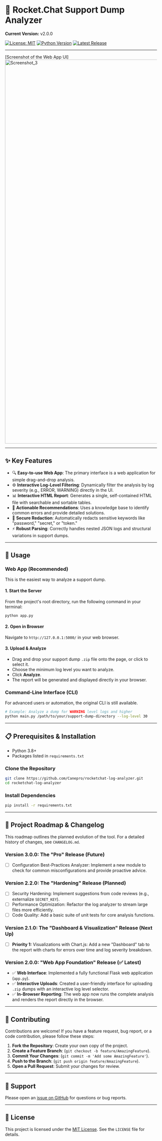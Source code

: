 # 🚀 Rocket.Chat Support Dump Analyzer

**Current Version:** v2.0.0

[![License: MIT](https://img.shields.io/badge/License-MIT-yellow.svg)](https://opensource.org/licenses/MIT)
[![Python Version](https://img.shields.io/badge/Python-3.8%2B-blue.svg)](https://www.python.org/downloads/)
[![Latest Release](https://img.shields.io/github/v/release/Canepro/rocketchat-log-analyzer?label=Latest%20Release\&color=brightgreen)](https://github.com/Canepro/rocketchat-log-analyzer/releases)

---

[Screenshot of the Web App UI]
<img width="2331" height="1267" alt="Screenshot_3" src="https://github.com/user-attachments/assets/419f31b5-36ea-47e4-b731-cb675f578889" />

---

## ✨ Key Features

* 🔍 **Easy-to-use Web App**: The primary interface is a web application for simple drag-and-drop analysis.
* ⚙️ **Interactive Log-Level Filtering**: Dynamically filter the analysis by log severity (e.g., ERROR, WARNING) directly in the UI.
* 📊 **Interactive HTML Report**: Generates a single, self-contained HTML file with searchable and sortable tables.
* 🎯 **Actionable Recommendations**: Uses a knowledge base to identify common errors and provide detailed solutions.
* 🔐 **Secure Redaction**: Automatically redacts sensitive keywords like "password," "secret," or "token."
* ⚡ **Robust Parsing**: Correctly handles nested JSON logs and structural variations in support dumps.

---

## 🚀 Usage

### Web App (Recommended)

This is the easiest way to analyze a support dump.

#### 1. Start the Server

From the project's root directory, run the following command in your terminal:

```bash
python app.py
```

#### 2. Open in Browser

Navigate to `http://127.0.0.1:5000/` in your web browser.

#### 3. Upload & Analyze

* Drag and drop your support dump `.zip` file onto the page, or click to select it.
* Choose the minimum log level you want to analyze.
* Click **Analyze**.
* The report will be generated and displayed directly in your browser.

### Command-Line Interface (CLI)

For advanced users or automation, the original CLI is still available.

```bash
# Example: Analyze a dump for WARNING level logs and higher
python main.py /path/to/your/support-dump-directory --log-level 30
```

---

## 📋 Prerequisites & Installation

* Python 3.8+
* Packages listed in `requirements.txt`

### Clone the Repository

```bash
git clone https://github.com/Canepro/rocketchat-log-analyzer.git
cd rocketchat-log-analyzer
```

### Install Dependencies

```bash
pip install -r requirements.txt
```

---

## 📜 Project Roadmap & Changelog

This roadmap outlines the planned evolution of the tool. For a detailed history of changes, see `CHANGELOG.md`.

### Version 3.0.0: The "Pro" Release (Future)

* [ ] Configuration Best-Practices Analyzer: Implement a new module to check for common misconfigurations and provide proactive advice.

### Version 2.2.0: The "Hardening" Release (Planned)

* [ ] Security Hardening: Implement suggestions from code reviews (e.g., externalize `SECRET_KEY`).
* [ ] Performance Optimization: Refactor the log analyzer to stream large files more efficiently.
* [ ] Code Quality: Add a basic suite of unit tests for core analysis functions.

### Version 2.1.0: The "Dashboard & Visualization" Release (Next Up)

* [ ] **Priority 1:** Visualizations with Chart.js: Add a new "Dashboard" tab to the report with charts for errors over time and log severity breakdown.

### Version 2.0.0: "Web App Foundation" Release (✅ Latest)

* ✅ **Web Interface**: Implemented a fully functional Flask web application (`app.py`).
* ✅ **Interactive Uploads**: Created a user-friendly interface for uploading `.zip` dumps with an interactive log level selector.
* ✅ **In-Browser Reporting**: The web app now runs the complete analysis and renders the report directly in the browser.

---

## 🤝 Contributing

Contributions are welcome! If you have a feature request, bug report, or a code contribution, please follow these steps:

1. **Fork the Repository**: Create your own copy of the project.
2. **Create a Feature Branch**: (`git checkout -b feature/AmazingFeature`).
3. **Commit Your Changes**: (`git commit -m 'Add some AmazingFeature'`).
4. **Push to the Branch**: (`git push origin feature/AmazingFeature`).
5. **Open a Pull Request**: Submit your changes for review.

---

## 🚐 Support

Please open an [issue on GitHub](https://github.com/Canepro/rocketchat-log-analyzer/issues) for questions or bug reports.

---

## 📄 License

This project is licensed under the [MIT License](https://opensource.org/licenses/MIT). See the `LICENSE` file for details.
